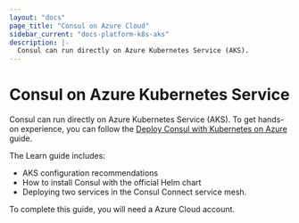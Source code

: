 ```yaml
---
layout: "docs"
page_title: "Consul on Azure Cloud"
sidebar_current: "docs-platform-k8s-aks"
description: |-
  Consul can run directly on Azure Kubernetes Service (AKS).
---
```


# Consul on Azure Kubernetes Service

Consul can run directly on Azure Kubernetes Service (AKS). To get hands-on experience, you can follow the [Deploy Consul with Kubernetes on Azure](https://learn.hashicorp.com/consul/kubernetes/azure-k8s?utm_source=consul.io&utm_medium=docs&utm_content=k8s&utm_term=aks) guide.

The Learn guide includes:

- AKS configuration recommendations
- How to install Consul with the official Helm chart
- Deploying two services in the Consul Connect service mesh. 

To complete this guide, you will need a Azure Cloud account. 




